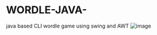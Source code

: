 # WORDLE-JAVA-
java based CLI wordle game using swing and AWT
![image](https://user-images.githubusercontent.com/53829801/170347709-08b9e093-b0d5-447f-a5af-9238f171cb7c.png)

